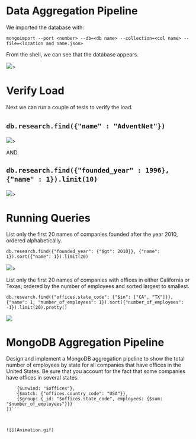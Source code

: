 # Data Aggregation Pipeline

We imported the database with:

```mongoimport --port <number> --db=<db name> --collection=<col name> --file=<location and name.json>```  

From the shell, we can see that the database appears.  

![](show_dbs.PNG)>  

# Verify Load  

Next we can run a couple of tests to verify the load.      

```db.research.find({"name" : "AdventNet"})``` 
&nbsp;
-
![](advent.PNG)>

AND.  

```db.research.find({"founded_year" : 1996},{"name" : 1}).limit(10)``` 
&nbsp;
-
![](founded.PNG)>



# Running Queries 

List only the first 20 names of companies founded after the year 2010, ordered alphabetically.  

```db.research.find({"founded_year": {"$gt": 2010}}, {"name": 1}).sort({"name": 1}).limit(20)```

![](founded_year.PNG)>


List only the first 20 names of companies with offices in either California or Texas, ordered by the number of employees and sorted largest to smallest.

```db.research.find({"offices.state_code": {"$in": ["CA", "TX"]}}, {"name": 1, "number_of_employees": 1}).sort({"number_of_employees": -1}).limit(20).pretty()```

![](noOfemp.gif)




# MongoDB Aggregation Pipeline  

Design and implement a MongoDB aggregation pipeline to show the total number of employees by state for all companies that have offices in the United States. Be sure that you account for the fact that some companies have offices in several states.  

```db.research.aggregate([
    {$unwind: "$offices"},
    {$match: {"offices.country_code": "USA"}},
    {$group: {_id: "$offices.state_code", employees: {$sum: "$number_of_employees"}}}
])```  



![](Animation.gif)





